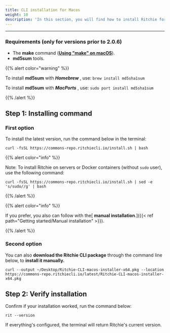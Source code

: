 ```yaml
---
title: CLI installation for Macos
weight: 10
description: 'In this section, you will find how to install Ritchie for MacOs.'
---
```


---

### **Requirements** (only for versions prior to 2.0.6)

* The **make** command ([**Using "make" on macOS**](https://stackoverflow.com/questions/1469994/using-make-on-os-x)).
* **md5sum** tools.

{{% alert color="warning" %}}

To install **md5sum** with _**Homebrew**_ , use: `brew install md5sha1sum`

To install **md5sum** with _**MacPorts**_ , use: `sudo port install md5sha1sum`

{{% /alert %}}

## Step 1: Installing command

### First option

To install the latest version, run the command below in the terminal:

```text
curl -fsSL https://commons-repo.ritchiecli.io/install.sh | bash
```

{{% alert color="info" %}}

Note: To install Ritchie on servers or Docker containers (without `sudo` user), use the following command:

```text
curl -fsSL https://commons-repo.ritchiecli.io/install.sh | sed -e 's/sudo//g' | bash
```

{{% /alert %}}

{{% alert color="info" %}}

If you prefer, you also can follow with the[ **manual installation**.]({{< ref path="Getting started/Manual installation" >}}).

{{% /alert %}}

### Second option

You can also **download the Ritchie CLI package** through the command line below, to **install it manually.**

```text
curl --output ~/Desktop/Ritchie-CLI-macos-installer-x64.pkg --location https://commons-repo.ritchiecli.io/latest/Ritchie-CLI-macos-installer-x64.pkg
```

## Step 2: Verify installation

Confirm if your installation worked, run the command below:

```text
rit --version
```

If everything's configured, the terminal will return Ritchie's current version.
